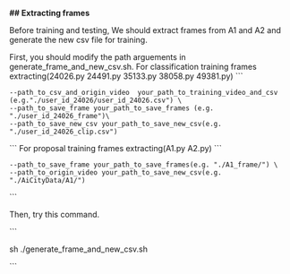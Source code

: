 **## Extracting frames**



Before training and testing, We should extract frames from A1 and A2 and generate the new csv file for training.


First, you should modify the path arguements in generate_frame_and_new_csv.sh.
For classification training frames extracting(24026.py 24491.py 35133.py 38058.py 49381.py)
\```

    --path_to_csv_and_origin_video  your_path_to_training_video_and_csv (e.g."./user_id_24026/user_id_24026.csv") \
    --path_to_save_frame your_path_to_save_frames (e.g. "./user_id_24026_frame")\
    --path_to_save_new_csv your_path_to_save_new_csv(e.g. "./user_id_24026_clip.csv")


\```
For proposal training frames extracting(A1.py A2.py)
\```

    --path_to_save_frame your_path_to_save_frames(e.g. "./A1_frame/") \
    --path_to_origin_video your_path_to_save_new_csv(e.g. "./AiCityData/A1/")


\```

Then, try this command.


\```

sh ./generate_frame_and_new_csv.sh

\```

